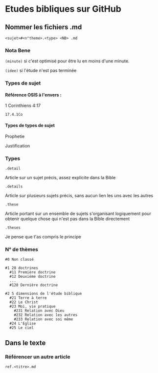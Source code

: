 # Etudes bibliques sur GitHub

## Nommer les fichiers .md

`<sujet>#<n°theme>.<type> <NB> .md`

### Nota Bene

`(minute)` si c'est optimisé pour être lu en moins d'une minute.

`(idee)` si l'étude n'est pas terminée

### Types de sujet

#### Référence OSIS à l'envers :

1 Corinthiens 4:17

`17.4.1Co`

#### Types de types de sujet

Prophetie

Justification

### Types

`.detail`

Article sur un sujet précis, assez explicite dans la Bible

`.details`

Article sur plusieurs sujets précis, sans aucun lien les uns avec les autres

`.these`

Article portant sur un ensemble de sujets s'organisant logiquement pour obtenir quelque chose qui n'est pas dans la Bible directement

`.theses`

Je pense que t'as compris le principe 

### N° de thèmes

```
#0 Non classé

#1 28 doctrines
  #11 Première doctrine
  #12 Deuxième doctrine
  ...
  #128 Dernière doctrine
  
#2 5 dimensions de l'étude biblique
  #21 Terre à terre
  #22 Le Christ
  #23 Moi, vie pratique
    #231 Relation avec Dieu
    #232 Relation avec les autres
    #233 Relation avec soi même
  #24 L'Eglise
  #25 Le ciel
```

## Dans le texte

### Référencer un autre article

`ref.<titre>.md`
